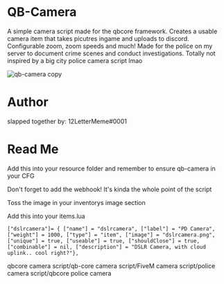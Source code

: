 # QB-Camera

A simple camera script made for the qbcore framework. Creates a usable camera item that takes picutres ingame and uploads to discord. Configurable zoom, zoom speeds and much! Made for the police on my server to document crime scenes and conduct investigations. Totally not inspired by a big city police camera script lmao

![qb-camera copy](https://user-images.githubusercontent.com/91357757/167040019-92e7fb4c-e3bd-4816-bb2c-a0bdb6135a27.png)

# Author
slapped together by: 12LetterMeme#0001

# Read Me

Add this into your resource folder and remember to ensure qb-camera in your CFG

Don't forget to add the webhook! It's kinda the whole point of the script

Toss the image in your inventorys image section

Add this into your items.lua
```
["dslrcamera"]= { ["name"] = "dslrcamera", ["label"] = "PD Camera", ["weight"] = 1000, ["type"] = "item", ["image"] = "dslrcamera.png", ["unique"] = true, ["useable"] = true, ["shouldClose"] = true, ["combinable"] = nil, ["description"] = "DSLR Camera, with cloud uplink.. cool right?"},
```
qbcore camera script/qb-core camera script/FiveM camera script/police camera script/qbcore police camera
